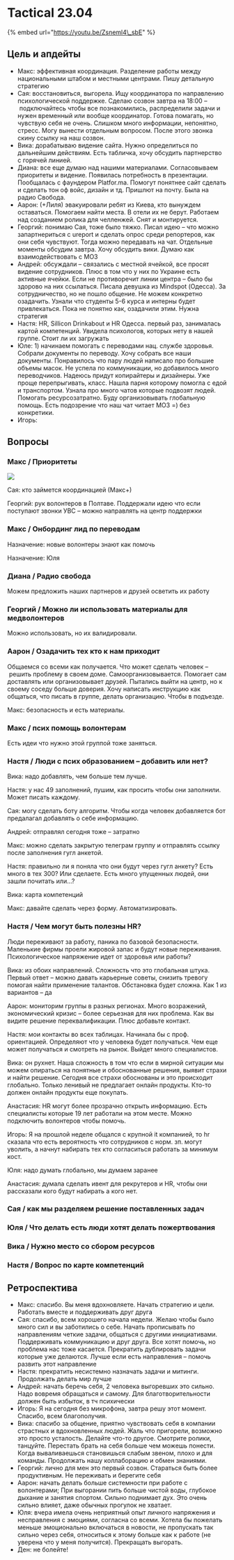 # Tactical 23.04

{% embed url="https://youtu.be/Zsneml4\_sbE" %}

## Цель и апдейты

* Макс: эффективная координация. Разделение работы между национальными штабом и местными центрами. Пишу детальную стратегию
* Сая: восстановиться, выгорела. Ищу координатора по направлению психологической поддержке. Сделаю созвон завтра на 18:00 – подключайтесь чтобы все познакомились, распределили задачи и нужен временный или вообще координатор. Готова помагать, но чувствую себя не очень. Слишком много информации, непонятно, стресс. Могу вынести отдельным вопросом. После этого звонка скину ссылку на наш созвон.
* Вика: дорабатываю видение сайта. Нужно определиться по дальнейшим действиям. Есть табличка, хочу обсудить партнерство с горячей линией.
* Диана: все еще думаю над нашими материалами. Согласовываем приоритеты и видение. Появилась потребность в презентации. Пообщалась с фаундером Platfor.ma. Помогут понятнее сайт сделать и сделать тон оф войс, дизайн и тд. Пришлют на почту. Была на радио Свобода.
* Аарон: \(+Лиля\) эвакуировали ребят из Киева, кто вынуждем оставаться. Помогаем найти места. В отели их не берут. Работаем над созданием ролика для челленжей. Снят и монтируется.
* Георгий: понимаю Сая, тоже было тяжко. Писал идею – что можно запартнериться с ureport и сделать опрос среди репортеров, как они себя чувствуют. Тогда можно передавать на чат. Отдельные моменты обсудим завтра. Хочу обсудить вики. Думаю как взаимодействовать с МОЗ  
* Андрей: обсуждали – связались с местной ячейкой, все просят видение сотрудников. Плюс в том что у них по Украине есть активные ячейки. Если не противоречит линии центра – было бы здорово на них ссылаться. Писала девушка из Mindspot \(Одесса\). За сотрудничество, но не пошло общение. Не можем конкретно озадачить. Узнали что студенты 5-6 курса и интерны будет привлекаться. Пока не понятно как, озадачили этим. Нужна стратегия
* Настя: HR, Sillicon Drinkabout и HR Одесса. первый раз, занималась картой компетенций. Увидела психологов, которых нету в нашей группе. Стоит ли их загружать
* Юле: 1\) начинаем помогать с переводами нац. службе здоровья. Собрали документы по переводу. Хочу собрать все наши документы. Понравилось что пару людей написало про большие объемы масок. Не успела по коммуникации, но добавилось много переводчиков. Надеюсь придут копирайтеры и дизайнеры. Уже проще перепрыгивать, класс. Нашла парня которому помогла с едой и транспортом. Узнала про много чатов которые подвозят людей. Помогать ресурсозатратно. Буду организовывать глобальную помощь. Есть подозрение что наш чат читает МОЗ =\) без конкретики.
* Игорь:

## Вопросы

### Макс / Приоритеты

![](../.gitbook/assets/image%20%2815%29.png)

Сая: кто займется координацией \(Макс+\)

Георгий: рук волонтеров в Полтаве. Поддержали идею что если поступают звонки УВС – можно направлять на центр поддержки

### Макс / Онбординг лид по переводам

Назначение: новые волонтеры знают как помочь

Назначение: Юля

### Диана / Радио свобода

Можем предложить наших партнеров и друзей осветить их работу

### Георгий / Можно ли использовать материалы для медволонтеров

Можно использовать, но их валидировали.

### Аарон / Озадачить тех кто к нам приходит

Общаемся со всеми как получается. Что может сделать человек – решить проблему в своем доме. Самоорганизовывается. Помогает сам доставлять или организовывает друзей. Пытались выйти на центр, но к своему соседу больше доверия. Хочу написать инструкцию как общаться, что писать в группе, делать организацию. Чтобы в подъезде.

Макс: безопасность и есть материалы.

### Макс / псих помощь волонтерам

Есть идеи что нужно этой группой тоже заняться.

### Настя / Люди с псих образованием – добавить или нет?

Вика: надо добавлять, чем больше тем лучше.

Настя: у нас 49 заполнений, пушим, как просить чтобы они заполнили. Может писать каждому.

Сая: могу сделать боту алгоритм. Чтобы когда человек добавляется бот предалагал добавлять о себе информацию.

Андрей: отправлял сегодня тоже – затратно

Макс: можно сделать закрытую телеграм группу и отправлять ссылку после заполнения гугл анкетой.

Настя: правильно ли я поняла что они будут через гугл анкету? Есть много в тех 300? Или сделаете. Есть много упущенных людей, они зашли почитать или...?

Вика: карта компетенций

Макс: давайте сделать через форму. Автоматизировать.

### Настя / Чем могут быть полезны HR?

Люди переживают за работу, паника по базовой безопасности. Маленькие фирмы проели жировой запас и будут новые переживания. Психологическое напряжение идет от здоровья или работы?

Вика: из обоих направлений. Сложность что это глобальная штука. Первый ответ – можно давать карьерные советы, снизить тревогу помогая найти применение талантов. Обстановка будет сложна. Как 1 из вариантов – да

Аарон: мониторим группы в разных регионах. Много возражений, экономический кризис – более серьезная для них проблема. Как вы видите решение переквалификации. Плюс добавьте контакт. 

Настя: мои контакты во всех таблицах. Начинала бы с проф. ориентацией. Определяют что у человека будет получаться. Чем еще может получаться и смотреть на рынок. Выйдет много специалистов.

Вика: он рухнет. Наша сложность в том что если в мирной ситуации мы можем опираться на понятные и обоснованные решения, выявит страхи и найти решение. Сегодня все страхи обоснованы и это происходит глобально. Только ленивый не предлагает онлайн продукты. Кто-то должен онлайн продукты еще покупать.

Анастасия: HR могут более прозрачно открыть информацию. Есть специалисты которые 19 лет работали на этом месте. Можно подключить волонтеров чтобы помочь.

Игорь: Я на прошлой неделе общался с крупной it компанией, то hr сказала что есть вероятность что сотрудников с норм. зп. могут уволить, а начнут набирать тех кто согласиться работать за минимум кост.

Юля: надо думать глобально, мы думаем заранее

Анастасия: думала сделать ивент для рекрутеров и HR, чтобы они рассказали кого будут набирать а кого нет.

### Сая / как мы разделяем решение поставленных задач



### Юля / Что делать есть люди хотят делать пожертвования



### Вика / Нужно место со сбором ресурсов



### Настя / Вопрос по карте компетенций



## Ретроспектива

* Макс: спасибо. Вы меня вдохновляете. Начать стратегию и цели. Работать вместе и поддерживать друг друга
* Сая: спасибо, всем хорошего начала недели. Желаю чтобы было много сил и вы заботились о себе. Начать прописывать по направлениям четкие задачи, общаться с другими инициативами. Поддерживать коммуникацию и друг друга. Все хотят помочь, но проблема нас тоже касается. Прекратить дублировать задачи которые уже делаются. Лучше если есть направления – помочь развить этот направление
* Настя: прекратить несистемно назначать задачи и митинги. Продолжать делать мир лучше
* Андрей: начать беречь себя, 2 человека выгоревших это сильно. Надо вовремя обращаться и самому. Для благотворительности должен быть избыток, в тч психически
* Игорь: Я на сегодня без микрофона, завтра решу этот момент. Спасибо, всем благополучия.
* Вика: спасибо за общение, приятно чувствовать себя в компании страстных и вдохновленных людей. Жаль что пригорели, возможно это просто усталость. Делайте что-то другое. Смотрите ролики, танцуйте. Перестать брать на себя больше чем можешь понести. Когда вываливаешься становишься слабым звеном, плохо и для команды. Продолжать нашу коллаборацию и обмен знаниями.
* Георгий: лично для мен это первый созвон. Стараться быть более продуктивным. Не переживать и берегите себя
* Аарон: начать делать больше системности при работе с волонтерами; При выгорании пить больше чистой воды, глубокое дыхание и занятия спортом. Сильно поднимает дух. Это очень сильно влияет, даже обычных прогулок не хватает.
* Юля: вчера имела очень неприятный опыт личного напряжения и несправления с эмоциями, согласна со всеми. Хотела бы пожелать меньше эмоционально включаться в новости, не пропускать так сильно через себя, относиться к этому больше как к работе \(не уверена что у меня получится\). Прекращать выгорать.
* Ден: не болейте!

